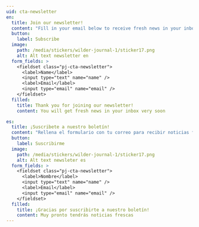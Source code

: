 ```yaml
---
uid: cta-newsletter
en:
  title: Join our newsletter!
  content: "Fill in your email below to receive fresh news in your inbox:"
  button:
    label: Subscribe
  image:
    path: /media/stickers/wilder-journal-1/sticker17.png
    alt: Alt text newsletter en
  form_fields: >
    <fieldset class="pj-cta-newsletter">
      <label>Name</label>
      <input type="text" name="name" />
      <label>Email</label>
      <input type="email" name="email" />
    </fieldset>
  filled:
    title: Thank you for joining our newsletter!
    content: You will get fresh news in your inbox very soon

es:
  title: ¡Suscribete a nuestro boletín!
  content: "Rellena el formulario con tu correo para recibir noticias frescas:"
  button:
    label: Suscribirme
  image:
    path: /media/stickers/wilder-journal-1/sticker17.png
    alt: Alt text newsleter es
  form_fields: >
    <fieldset class="pj-cta-newsletter">
      <label>Nombre</label>
      <input type="text" name="name" />
      <label>Email</label>
      <input type="email" name="email" />
    </fieldset>
  filled:
    title: ¡Gracias por suscribirte a nuestro boletín!
    content: Muy pronto tendrás noticias frescas
---
```

